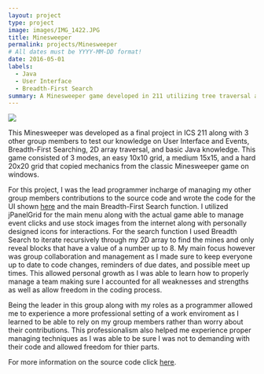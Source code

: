 ```yaml
---
layout: project
type: project
image: images/IMG_1422.JPG
title: Minesweeper
permalink: projects/Minesweeper
# All dates must be YYYY-MM-DD format!
date: 2016-05-01
labels:
  - Java
  - User Interface
  - Breadth-First Search
summary: A Minesweeper game developed in 211 utilizing tree traversal and User Interface
---
```


<img class="ui medium right floated rounded image" src="../images/IMG_1423.JPG">

This Minesweeper was developed as a final project in ICS 211 along with 3 other group members to test our knowledge on User Interface and Events, Breadth-First Searching, 2D array traversal, and basic Java knowledge. This game consisted of 3 modes, an easy 10x10 grid, a medium 15x15, and a hard 20x20 grid that copied mechanics from the classic Minesweeper game on windows. 

For this project, I was the lead programmer incharge of managing my other group members contributions to the source code and wrote the code for the UI shown [here](https://youtu.be/hz9P9J7P4Wc) and the main Breadth-First Search function. I utilized jPanelGrid for the main menu along with the actual game able to manage event clicks and use stock images from the internet along with personally designed icons for interactions. For the search function I used Breadth Search to iterate recursively through my 2D array to find the mines and only reveal blocks that have a value of a number up to 8. My main focus however was group collaboration and management as I made sure to keep everyone up to date to code changes, reminders of due dates, and possible meet up times. This allowed personal growth as I was able to learn how to properly manage a team making sure I accounted for all weaknesses and strengths as well as allow freedom in the coding process.

Being the leader in this group along with my roles as a programmer allowed me to experience a more professional setting of a work enviroment as I learned to be able to rely on my group members rather than worry about their contributions. This professionalism also helped me experience proper managing techniques as I was able to be sure I was not to demanding with their code and allowed freedom for thier parts.

For more information on the source code click [here](https://github.com/kainyogi/Minesweeper).
 
